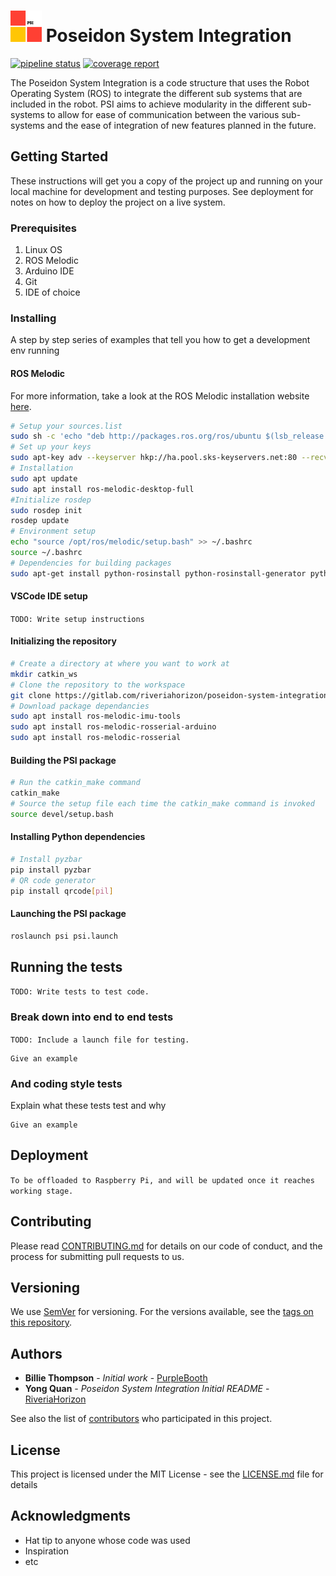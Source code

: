 # ![logo](resource/PSI_resize.png) Poseidon System Integration

[![pipeline status](https://gitlab.com/riveriahorizon/poseidon-system-integration/badges/master/pipeline.svg)](https://gitlab.com/riveriahorizon/poseidon-system-integration/commits/master)
[![coverage report](https://gitlab.com/riveriahorizon/poseidon-system-integration/badges/master/coverage.svg)](https://gitlab.com/riveriahorizon/poseidon-system-integration/commits/master)

The Poseidon System Integration is a code structure that uses the Robot Operating System (ROS) to integrate the different sub systems that are included in the robot.
PSI aims to achieve modularity in the different sub-systems to allow for ease of communication between the various sub-systems and the ease of integration of new features planned in the future.

## Getting Started

These instructions will get you a copy of the project up and running on your local machine for development and testing purposes. See deployment for notes on how to deploy the project on a live system.

### Prerequisites

1. Linux OS
2. ROS Melodic
3. Arduino IDE
4. Git
5. IDE of choice

### Installing

A step by step series of examples that tell you how to get a development env running

#### ROS Melodic

For more information, take a look at the ROS Melodic installation website [here](http://wiki.ros.org/melodic/Installation/Ubuntu).

```bash
# Setup your sources.list
sudo sh -c 'echo "deb http://packages.ros.org/ros/ubuntu $(lsb_release -sc) main" > /etc/apt/sources.list.d/ros-latest.list'
# Set up your keys
sudo apt-key adv --keyserver hkp://ha.pool.sks-keyservers.net:80 --recv-key 421C365BD9FF1F717815A3895523BAEEB01FA116
# Installation
sudo apt update
sudo apt install ros-melodic-desktop-full
#Initialize rosdep
sudo rosdep init
rosdep update
# Environment setup
echo "source /opt/ros/melodic/setup.bash" >> ~/.bashrc
source ~/.bashrc
# Dependencies for building packages
sudo apt-get install python-rosinstall python-rosinstall-generator python-wstool build-essential
```

#### VSCode IDE setup

`TODO: Write setup instructions`

#### Initializing the repository

```bash
# Create a directory at where you want to work at
mkdir catkin_ws
# Clone the repository to the workspace
git clone https://gitlab.com/riveriahorizon/poseidon-system-integration.git
# Download package dependancies
sudo apt install ros-melodic-imu-tools
sudo apt install ros-melodic-rosserial-arduino
sudo apt install ros-melodic-rosserial
```

#### Building the PSI package

```bash
# Run the catkin_make command
catkin_make
# Source the setup file each time the catkin_make command is invoked
source devel/setup.bash
```

#### Installing Python dependencies

```bash
# Install pyzbar
pip install pyzbar
# QR code generator
pip install qrcode[pil]
```

#### Launching the PSI package

```bash
roslaunch psi psi.launch
```

## Running the tests

`TODO: Write tests to test code.`

### Break down into end to end tests

`TODO: Include a launch file for testing.`

```
Give an example
```

### And coding style tests

Explain what these tests test and why

```
Give an example
```

## Deployment

`To be offloaded to Raspberry Pi, and will be updated once it reaches working stage.`

## Contributing

Please read [CONTRIBUTING.md](CONTRIBUTING.md) for details on our code of conduct, and the process for submitting pull requests to us.

## Versioning

We use [SemVer](http://semver.org/) for versioning. For the versions available, see the [tags on this repository](https://github.com/your/project/tags).

## Authors

- **Billie Thompson** - _Initial work_ - [PurpleBooth](https://github.com/PurpleBooth)
- **Yong Quan** - _Poseidon System Integration Initial README_ - [RiveriaHorizon](https://gitlab.com/riveriahorizon)

See also the list of [contributors](https://gitlab.com/riveriahorizon/poseidon-system-integration/graphs/master) who participated in this project.

## License

This project is licensed under the MIT License - see the [LICENSE.md](LICENSE.md) file for details

## Acknowledgments

- Hat tip to anyone whose code was used
- Inspiration
- etc
